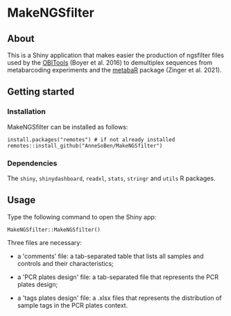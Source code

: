 # MakeNGSfilter

## About

This is a Shiny application that makes easier the production of ngsfilter files used by the [OBITools](https://pythonhosted.org/OBITools/welcome.html) (Boyer et al. 2016) to demultiplex sequences from metabarcoding experiments and the [metabaR](https://metabarfactory.github.io/metabaR/index.html) package (Zinger et al. 2021).

## Getting started

### Installation

MakeNGSfilter can be installed as follows:

```
install.packages("remotes") # if not already installed
remotes::install_github("AnneSoBen/MakeNGSfilter")
```

### Dependencies

The `shiny`,
`shinydashboard`,
`readxl`,
`stats`,
`stringr` and 
`utils` R packages.

## Usage

Type the following command to open the Shiny app:

```
MakeNGSfilter::MakeNGSfilter()
```

Three files are necessary:

- a 'comments' file: a tab-separated table that lists all samples and controls and their characteristics;

- a 'PCR plates design' file: a tab-separated file that represents the PCR plates design;

- a 'tags plates design' file: a .xlsx files that represents the distribution of sample tags in the PCR plates context.
